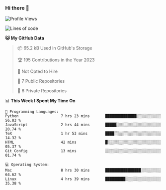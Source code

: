### Hi there 👋

<!--
**huayuan4396/huayuan4396** is a ✨ _special_ ✨ repository because its `README.md` (this file) appears on your GitHub profile.

Here are some ideas to get you started:

- 🔭 I’m currently working on ...
- 🌱 I’m currently learning ...
- 👯 I’m looking to collaborate on ...
- 🤔 I’m looking for help with ...
- 💬 Ask me about ...
- 📫 How to reach me: ...
- 😄 Pronouns: ...
- ⚡ Fun fact: ...
-->

<!--START_SECTION:waka-->
![Profile Views](http://img.shields.io/badge/Profile%20Views-3-blue)

![Lines of code](https://img.shields.io/badge/From%20Hello%20World%20I%27ve%20Written-182.4%20thousand%20lines%20of%20code-blue)

**🐱 My GitHub Data** 

> 📦 65.2 kB Used in GitHub's Storage 
 > 
> 🏆 195 Contributions in the Year 2023
 > 
> 🚫 Not Opted to Hire
 > 
> 📜 7 Public Repositories 
 > 
> 🔑 6 Private Repositories 
 > 
📊 **This Week I Spent My Time On** 

```text
💬 Programming Languages: 
Python                   7 hrs 23 mins       ██████████████░░░░░░░░░░░   56.03 % 
JavaScript               2 hrs 44 mins       █████░░░░░░░░░░░░░░░░░░░░   20.74 % 
TeX                      1 hr 53 mins        ████░░░░░░░░░░░░░░░░░░░░░   14.32 % 
HTML                     42 mins             █░░░░░░░░░░░░░░░░░░░░░░░░   05.37 % 
Git Config               13 mins             ░░░░░░░░░░░░░░░░░░░░░░░░░   01.74 % 

💻 Operating System: 
Mac                      8 hrs 30 mins       ████████████████░░░░░░░░░   64.62 % 
Linux                    4 hrs 39 mins       █████████░░░░░░░░░░░░░░░░   35.38 % 
```


<!--END_SECTION:waka-->
